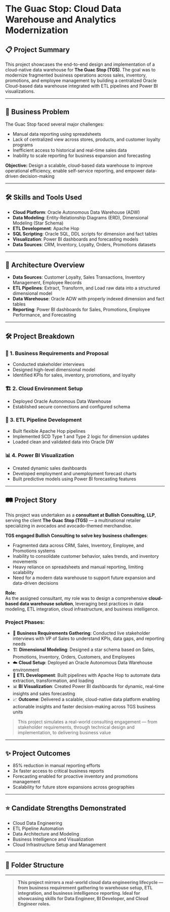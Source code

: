# The Guac Stop: Cloud Data Warehouse and Analytics Modernization

## 📋 Project Summary
This project showcases the end-to-end design and implementation of a cloud-native data warehouse for **The Guac Stop (TGS)**. The goal was to modernize fragmented business operations across sales, inventory, promotions, and employee management by building a centralized Oracle Cloud-based data warehouse integrated with ETL pipelines and Power BI visualizations.


---

## 🎯 Business Problem
The Guac Stop faced several major challenges:
- Manual data reporting using spreadsheets
- Lack of centralized view across stores, products, and customer loyalty programs
- Inefficient access to historical and real-time sales data
- Inability to scale reporting for business expansion and forecasting

**Objective:** Design a scalable, cloud-based data warehouse to improve operational efficiency, enable self-service reporting, and empower data-driven decision-making

---

## 🛠️ Skills and Tools Used
- **Cloud Platform**: Oracle Autonomous Data Warehouse (ADW)
- **Data Modeling**: Entity-Relationship Diagrams (ERD), Dimensional Modeling (Star Schema)
- **ETL Development**: Apache Hop
- **SQL Scripting**: Oracle SQL, DDL scripts for dimension and fact tables
- **Visualization**: Power BI dashboards and forecasting models
- **Data Sources**: CRM, Inventory, Loyalty, Orders, Promotions datasets

---

## 🌊 Architecture Overview
- **Data Sources**: Customer Loyalty, Sales Transactions, Inventory Management, Employee Records
- **ETL Pipelines**: Extract, Transform, and Load raw data into a structured dimensional model
- **Data Warehouse**: Oracle ADW with properly indexed dimension and fact tables
- **Reporting**: Power BI dashboards for Sales, Promotions, Employee Performance, and Forecasting

---

## 🛠️ Project Breakdown

### 📑 1. Business Requirements and Proposal
- Conducted stakeholder interviews
- Designed high-level dimensional model
- Identified KPIs for sales, inventory, promotions, and loyalty

### 🏗️ 2. Cloud Environment Setup
- Deployed Oracle Autonomous Data Warehouse
- Established secure connections and configured schema

### 🔄 3. ETL Pipeline Development
- Built flexible Apache Hop pipelines
- Implemented SCD Type 1 and Type 2 logic for dimension updates
- Loaded clean and validated data into Oracle DW

### 📊 4. Power BI Visualization
- Created dynamic sales dashboards
- Developed employment and unemployment forecast charts
- Built predictive models using Power BI forecasting features

---

## 🛤️ Project Story

This project was undertaken as a **consultant at Bullish Consulting, LLP**, serving the client **The Guac Stop (TGS)** — a multinational retailer specializing in avocados and avocado-themed merchandise.

**TGS engaged Bullish Consulting to solve key business challenges**:
- Fragmented data across CRM, Sales, Inventory, Employee, and Promotions systems
- Inability to consolidate customer behavior, sales trends, and inventory movements
- Heavy reliance on spreadsheets and manual reporting, limiting scalability
- Need for a modern data warehouse to support future expansion and data-driven decisions

**Role:**  
As the assigned consultant, my role was to design a comprehensive **cloud-based data warehouse solution**, leveraging best practices in data modeling, ETL integration, cloud infrastructure, and business intelligence.

### Project Phases:
- 🧠 **Business Requirements Gathering**: Conducted live stakeholder interviews with VP of Sales to understand KPIs, data gaps, and reporting needs
- 🏗️ **Dimensional Modeling**: Designed a star schema based on Sales, Promotions, Inventory, Orders, Customers, and Employees
- ☁️ **Cloud Setup**: Deployed an Oracle Autonomous Data Warehouse environment
- 🔄 **ETL Development**: Built pipelines with Apache Hop to automate data extraction, transformation, and loading
- 📊 **BI Visualization**: Created Power BI dashboards for dynamic, real-time insights and sales forecasting
- 📈 **Outcome**: Delivered a scalable, cloud-native data platform enabling actionable insights and faster decision-making across TGS business units

> This project simulates a real-world consulting engagement — from stakeholder requirements, through technical design and implementation, to delivering business value

---

## ✨ Project Outcomes
- 85% reduction in manual reporting efforts
- 3x faster access to critical business reports
- Forecasting enabled for proactive inventory and promotions management
- Scalability for future store expansions across geographies

---

## ⭐ Candidate Strengths Demonstrated
- Cloud Data Engineering
- ETL Pipeline Automation
- Data Architecture and Modeling
- Business Intelligence and Visualization
- Cloud Infrastructure Setup and Management

---

## 📂 Folder Structure
---

> **This project mirrors a real-world cloud data engineering lifecycle — from business requirement gathering to warehouse setup, ETL integration, and business intelligence reporting. Ideal for showcasing skills for Data Engineer, BI Developer, and Cloud Engineer roles.**
